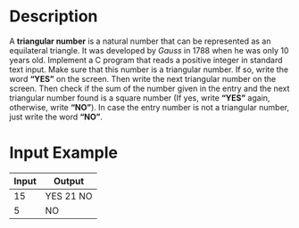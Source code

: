 # Description

A **triangular number** is a natural number that can be represented as an equilateral triangle. It was developed by *Gauss* in 1788 when he was only 10 years old. Implement a C program that reads a positive integer in standard text input. Make sure that this number is a triangular number. If so, write the word **“YES”** on the screen. Then write the next triangular number on the screen. Then check if the sum of the number given in the entry and the next triangular number found is a square number (If yes, write **“YES”** again, otherwise, write **“NO”**). In case the entry number is not a triangular number, just write the word **“NO”**. 

# Input Example 

| Input | Output |
|-------|--------|
| 15    | YES 21 NO |
| 5     |   NO | 